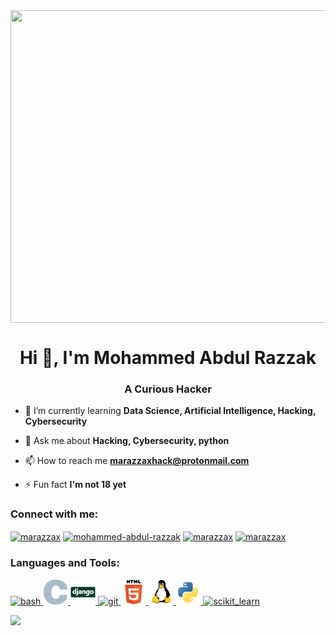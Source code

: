 <img src="https://scontent.fhyd2-1.fna.fbcdn.net/v/t1.0-9/s960x960/145358299_1349247448767185_2742901667034115731_o.jpg?_nc_cat=109&ccb=2&_nc_sid=e3f864&_nc_ohc=oI0R51JuwHcAX8_M18n&_nc_ht=scontent.fhyd2-1.fna&tp=7&oh=8f202152becc5e102578e9418f7c8735&oe=603F7736" align="center" height="500" width="1000">
<h1 align="center">Hi 👋, I'm Mohammed Abdul Razzak</h1>
<h3 align="center">A Curious Hacker</h3>

- 🌱 I’m currently learning **Data Science, Artificial Intelligence, Hacking, Cybersecurity**

- 💬 Ask me about **Hacking, Cybersecurity, python**

- 📫 How to reach me **marazzaxhack@protonmail.com**

- ⚡ Fun fact **I'm not 18 yet**

<h3 align="left">Connect with me:</h3>
<p align="left">
<a href="https://twitter.com/marazzax" target="blank"><img align="center" src="https://cdn.jsdelivr.net/npm/simple-icons@3.0.1/icons/twitter.svg" alt="marazzax" height="30" width="40" /></a>
<a href="https://linkedin.com/in/mohammed-abdul-razzak" target="blank"><img align="center" src="https://cdn.jsdelivr.net/npm/simple-icons@3.0.1/icons/linkedin.svg" alt="mohammed-abdul-razzak" height="30" width="40" /></a>
<a href="https://fb.com/marazzax" target="blank"><img align="center" src="https://cdn.jsdelivr.net/npm/simple-icons@3.0.1/icons/facebook.svg" alt="marazzax" height="30" width="40" /></a>
<a href="https://instagram.com/marazzax" target="blank"><img align="center" src="https://cdn.jsdelivr.net/npm/simple-icons@3.0.1/icons/instagram.svg" alt="marazzax" height="30" width="40" /></a>
</p>

<h3 align="left">Languages and Tools:</h3>
<p align="left"> <a href="https://www.gnu.org/software/bash/" target="_blank"> <img src="https://www.vectorlogo.zone/logos/gnu_bash/gnu_bash-icon.svg" alt="bash" width="40" height="40"/> </a> <a href="https://www.cprogramming.com/" target="_blank"> <img src="https://raw.githubusercontent.com/devicons/devicon/master/icons/c/c-original.svg" alt="c" width="40" height="40"/> </a> <a href="https://www.djangoproject.com/" target="_blank"> <img src="https://raw.githubusercontent.com/devicons/devicon/master/icons/django/django-original.svg" alt="django" width="40" height="40"/> </a> <a href="https://git-scm.com/" target="_blank"> <img src="https://www.vectorlogo.zone/logos/git-scm/git-scm-icon.svg" alt="git" width="40" height="40"/> </a> <a href="https://www.w3.org/html/" target="_blank"> <img src="https://raw.githubusercontent.com/devicons/devicon/master/icons/html5/html5-original-wordmark.svg" alt="html5" width="40" height="40"/> </a> <a href="https://www.linux.org/" target="_blank"> <img src="https://raw.githubusercontent.com/devicons/devicon/master/icons/linux/linux-original.svg" alt="linux" width="40" height="40"/> </a> <a href="https://www.python.org" target="_blank"> <img src="https://raw.githubusercontent.com/devicons/devicon/master/icons/python/python-original.svg" alt="python" width="40" height="40"/> </a> <a href="https://scikit-learn.org/" target="_blank"> <img src="https://upload.wikimedia.org/wikipedia/commons/0/05/Scikit_learn_logo_small.svg" alt="scikit_learn" width="40" height="40"/> </a> </p>

<img src='https://github-readme-stats.vercel.app/api?username=marazzax&&show_icons=true&title_color=ffffff&icon_color=bb2acf&text_color=daf7dc&bg_color=191919'>
